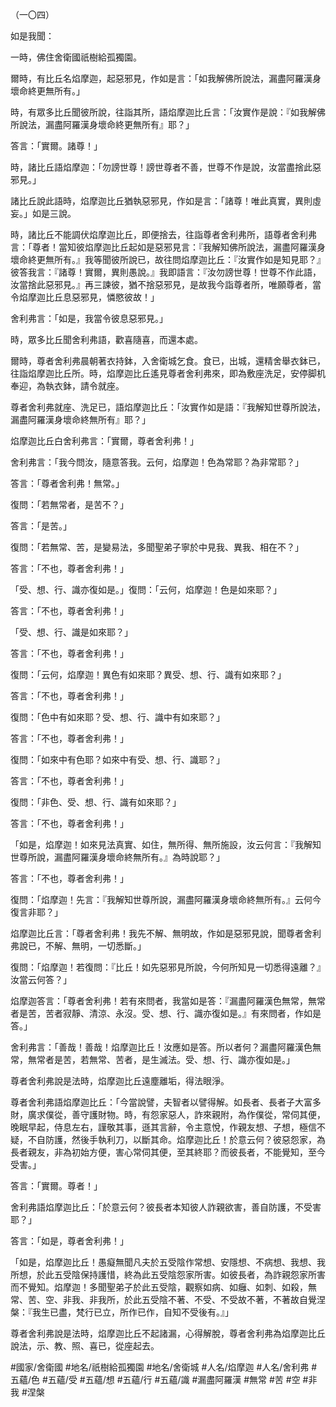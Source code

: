 （一〇四）

如是我聞：

一時，佛住舍衛國祇樹給孤獨園。

爾時，有比丘名焰摩迦，起惡邪見，作如是言：「如我解佛所說法，漏盡阿羅漢身壞命終更無所有。」

時，有眾多比丘聞彼所說，往詣其所，語焰摩迦比丘言：「汝實作是說：『如我解佛所說法，漏盡阿羅漢身壞命終更無所有』耶？」

答言：「實爾。諸尊！」

時，諸比丘語焰摩迦：「勿謗世尊！謗世尊者不善，世尊不作是說，汝當盡捨此惡邪見。」

諸比丘說此語時，焰摩迦比丘猶執惡邪見，作如是言：「諸尊！唯此真實，異則虛妄。」如是三說。

時，諸比丘不能調伏焰摩迦比丘，即便捨去，往詣尊者舍利弗所，語尊者舍利弗言：「尊者！當知彼焰摩迦比丘起如是惡邪見言：『我解知佛所說法，漏盡阿羅漢身壞命終更無所有。』我等聞彼所說已，故往問焰摩迦比丘：『汝實作如是知見耶？』彼答我言：『諸尊！實爾，異則愚說。』我即語言：『汝勿謗世尊！世尊不作此語，汝當捨此惡邪見。』再三諫彼，猶不捨惡邪見，是故我今詣尊者所，唯願尊者，當令焰摩迦比丘息惡邪見，憐愍彼故！」

舍利弗言：「如是，我當令彼息惡邪見。」

時，眾多比丘聞舍利弗語，歡喜隨喜，而還本處。

爾時，尊者舍利弗晨朝著衣持鉢，入舍衛城乞食。食已，出城，還精舍舉衣鉢已，往詣焰摩迦比丘所。時，焰摩迦比丘遙見尊者舍利弗來，即為敷座洗足，安停脚机奉迎，為執衣鉢，請令就座。

尊者舍利弗就座、洗足已，語焰摩迦比丘：「汝實作如是語：『我解知世尊所說法，漏盡阿羅漢身壞命終無所有』耶？」

焰摩迦比丘白舍利弗言：「實爾，尊者舍利弗！」

舍利弗言：「我今問汝，隨意答我。云何，焰摩迦！色為常耶？為非常耶？」

答言：「尊者舍利弗！無常。」

復問：「若無常者，是苦不？」

答言：「是苦。」

復問：「若無常、苦，是變易法，多聞聖弟子寧於中見我、異我、相在不？」

答言：「不也，尊者舍利弗！」

「受、想、行、識亦復如是。」復問：「云何，焰摩迦！色是如來耶？」

答言：「不也，尊者舍利弗！」

「受、想、行、識是如來耶？」

答言：「不也，尊者舍利弗！」

復問：「云何，焰摩迦！異色有如來耶？異受、想、行、識有如來耶？」

答言：「不也，尊者舍利弗！」

復問：「色中有如來耶？受、想、行、識中有如來耶？」

答言：「不也，尊者舍利弗！」

復問：「如來中有色耶？如來中有受、想、行、識耶？」

答言：「不也，尊者舍利弗！」

復問：「非色、受、想、行、識有如來耶？」

答言：「不也，尊者舍利弗！」

「如是，焰摩迦！如來見法真實、如住，無所得、無所施設，汝云何言：『我解知世尊所說，漏盡阿羅漢身壞命終無所有。』為時說耶？」

答言：「不也，尊者舍利弗！」

復問：「焰摩迦！先言：『我解知世尊所說，漏盡阿羅漢身壞命終無所有。』云何今復言非耶？」

焰摩迦比丘言：「尊者舍利弗！我先不解、無明故，作如是惡邪見說，聞尊者舍利弗說已，不解、無明，一切悉斷。」

復問：「焰摩迦！若復問：『比丘！如先惡邪見所說，今何所知見一切悉得遠離？』汝當云何答？」

焰摩迦答言：「尊者舍利弗！若有來問者，我當如是答：『漏盡阿羅漢色無常，無常者是苦，苦者寂靜、清涼、永沒。受、想、行、識亦復如是。』有來問者，作如是答。」

舍利弗言：「善哉！善哉！焰摩迦比丘！汝應如是答。所以者何？漏盡阿羅漢色無常，無常者是苦，若無常、苦者，是生滅法。受、想、行、識亦復如是。」

尊者舍利弗說是法時，焰摩迦比丘遠塵離垢，得法眼淨。

尊者舍利弗語焰摩迦比丘：「今當說譬，夫智者以譬得解。如長者、長者子大富多財，廣求僕從，善守護財物。時，有怨家惡人，詐來親附，為作僕從，常伺其便，晚眠早起，侍息左右，謹敬其事，遜其言辭，令主意悅，作親友想、子想，極信不疑，不自防護，然後手執利刀，以斷其命。焰摩迦比丘！於意云何？彼惡怨家，為長者親友，非為初始方便，害心常伺其便，至其終耶？而彼長者，不能覺知，至今受害。」

答言：「實爾。尊者！」

舍利弗語焰摩迦比丘：「於意云何？彼長者本知彼人詐親欲害，善自防護，不受害耶？」

答言：「如是，尊者舍利弗！」

「如是，焰摩迦比丘！愚癡無聞凡夫於五受陰作常想、安隱想、不病想、我想、我所想，於此五受陰保持護惜，終為此五受陰怨家所害。如彼長者，為詐親怨家所害而不覺知。焰摩迦！多聞聖弟子於此五受陰，觀察如病、如癰、如刺、如殺，無常、苦、空、非我、非我所，於此五受陰不著、不受、不受故不著，不著故自覺涅槃：『我生已盡，梵行已立，所作已作，自知不受後有。』」

尊者舍利弗說是法時，焰摩迦比丘不起諸漏，心得解脫，尊者舍利弗為焰摩迦比丘說法，示、教、照、喜已，從座起去。

#國家/舍衛國
#地名/祇樹給孤獨園
#地名/舍衛城
#人名/焰摩迦
#人名/舍利弗
#五蘊/色
#五蘊/受
#五蘊/想
#五蘊/行
#五蘊/識
#漏盡阿羅漢
#無常
#苦
#空
#非我
#涅槃
